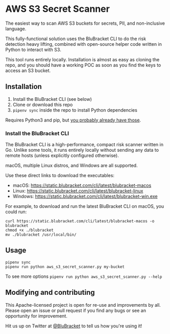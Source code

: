 # AWS S3 Secret Scanner

The easiest way to scan AWS S3 buckets for secrets, PII, and non-inclusive language.

This fully-functional solution uses the BluBracket CLI to do the risk detection heavy lifting, 
combined with open-source helper code written in Python to interact with S3.

This tool runs entirely locally. Installation is almost as easy as cloning the repo, 
and you should have a working POC as soon as you find the keys to access an S3 bucket.

## Installation

1. Install the BluBracket CLI (see below)
2. Clone or download this repo
2. `pipenv sync` inside the repo to install Python dependencies

Requires Python3 and pip, but [you probably already have those](https://pip.pypa.io/en/stable/installation/).

### Install the BluBracket CLI

The BluBracket CLI is a high-performance, compact risk scanner written in Go. 
Unlike some tools, it runs entirely locally without sending any data to remote hosts 
(unless explicitly configured otherwise).

macOS, multiple Linux distros, and Windows are all supported.

Use these direct links to download the executables:

- macOS: https://static.blubracket.com/cli/latest/blubracket-macos
- Linux: https://static.blubracket.com/cli/latest/blubracket-linux
- Windows: https://static.blubracket.com/cli/latest/blubracket-win.exe

For example, to download and run the latest BluBracket CLI on macOS, you could run:

```
curl https://static.blubracket.com/cli/latest/blubracket-macos -o blubracket
chmod +x ./blubracket
mv ./blubracket /usr/local/bin/
```

## Usage

```
pipenv sync 
pipenv run python aws_s3_secret_scanner.py my-bucket
```

To see more options `pipenv run python aws_s3_secret_scanner.py --help`

## Modifying and contributing

This Apache-licensed project is open for re-use and improvements by all. 
Please open an issue or pull request if you find any bugs or see an opportunity for improvement.

Hit us up on Twitter at [@BluBracket](https://twitter.com/blubracket) to tell us how you're using it!

